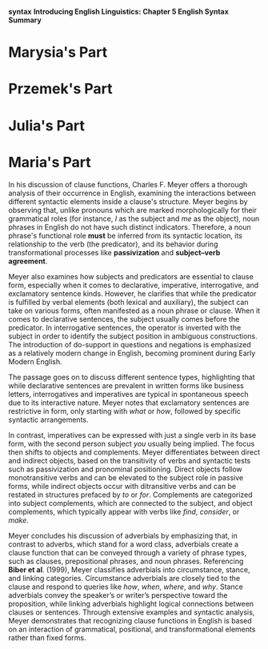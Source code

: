 **syntax**
**Introducing English Linguistics: Chapter 5 English Syntax Summary**
# Marysia's Part

# Przemek's Part

# Julia's Part

# Maria's Part
In his discussion of clause functions, Charles F. Meyer offers a thorough analysis of their occurrence in English, examining the interactions between different syntactic elements inside a clause's structure.  Meyer begins by observing that, unlike pronouns which are marked morphologically for their grammatical roles (for instance, _I_ as the subject and _me_ as the object), noun phrases in English do not have such distinct indicators. Therefore, a noun phrase's functional role **must** be inferred from its syntactic location, its relationship to the verb (the predicator), and its behavior during transformational processes like **passivization** and **subject–verb agreement**.

Meyer also examines how subjects and predicators are essential to clause form, especially when it comes to declarative, imperative, interrogative, and exclamatory sentence kinds. However, he clarifies that while the predicator is fulfilled by verbal elements (both lexical and auxiliary), the subject can take on various forms, often manifested as a noun phrase or clause. When it comes to declarative sentences, the subject usually comes before the predicator. In interrogative sentences, the operator is inverted with the subject in order to identify the subject position in ambiguous constructions. The introduction of do-support in questions and negations is emphasized as a relatively modern change in English, becoming prominent during Early Modern English. 

The passage goes on to discuss different sentence types, highlighting that while declarative sentences are prevalent in written forms like business letters, interrogatives and imperatives are typical in spontaneous speech due to its interactive nature. Meyer notes that exclamatory sentences are restrictive in form, only starting with _what_ or _how_, followed by specific syntactic arrangements.

In contrast, imperatives can be expressed with just a single verb in its base form, with the second person subject _you_ usually being implied. The focus then shifts to objects and complements. Meyer differentiates between direct and indirect objects, based on the transitivity of verbs and syntactic tests such as passivization and pronominal positioning. Direct objects follow monotransitive verbs and can be elevated to the subject role in passive forms, while indirect objects occur with ditransitive verbs and can be restated in structures prefaced by _to_ or _for_. Complements are categorized into subject complements, which are connected to the subject, and object complements, which typically appear with verbs like _find_, _consider_, or _make_.

Meyer concludes his discussion of adverbials by emphasizing that, in contrast to adverbs, which stand for a word class, adverbials create a clause function that can be conveyed through a variety of phrase types, such as clauses, prepositional phrases, and noun phrases. Referencing **Biber et al**. (1999), Meyer classifies adverbials into circumstance, stance, and linking categories. Circumstance adverbials are closely tied to the clause and respond to queries like _how_, _when_, _where_, and _why_. Stance adverbials convey the speaker’s or writer’s perspective toward the proposition, while linking adverbials highlight logical connections between clauses or sentences. Through extensive examples and syntactic analysis, Meyer demonstrates that recognizing clause functions in English is based on an interaction of grammatical, positional, and transformational elements rather than fixed forms.